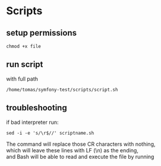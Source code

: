 # Scripts

## setup permissions
```
chmod +x file
```
## run script
with full path 
```
/home/tomas/symfony-test/scripts/script.sh
```

## troubleshooting
if bad interpreter run:
```
sed -i -e 's/\r$//' scriptname.sh
```
The command will replace those CR characters with nothing, \
which will leave these lines with LF (\n) as the ending,\
and Bash will be able to read and execute the file by running